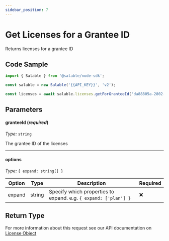 ```yaml
---
sidebar_position: 7
---
```


# Get Licenses for a Grantee ID

Returns licenses for a grantee ID

## Code Sample

```typescript
import { Salable } from '@salable/node-sdk';

const salable = new Salable('{{API_KEY}}', 'v2');

const licenses = await salable.licenses.getForGranteeId('da88805a-2802-4062-87d7-2b83ddf8e0ca', { expand: 'plan' });
```

## Parameters

#### granteeId (_required_)

_Type:_ `string`

The grantee ID of the licenses

---

#### options

_Type:_ `{ expand: string[] }`

| Option | Type   | Description                                                     | Required |
| ------ | ------ | --------------------------------------------------------------- | -------- |
| expand | string | Specify which properties to expand. e.g. `{ expand: ['plan'] }` | ❌        |

## Return Type

For more information about this request see our API documentation on [License Object](https://docs.salable.app/api/v2#tag/Licenses/operation/getLicenseByUuid)
